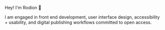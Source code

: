 
Hey! I'm Rodion 👋 

I am engaged in front end development, user interface design,
accessibility + usability, and digital publishing workflows committed
to open access.

